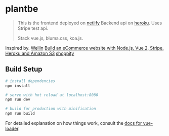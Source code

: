 # plantbe

>This is the frontend deployed on [netlify](https://mystifying-mahavira-152389.netlify.com/#/order-complete/ch_1CP40gLxeOcSgd0rnqy1p8TT)
>Backend api on [heroku](https://plantbe.herokuapp.com).
>Uses Stripe test api.
> 
>Stack
>vue.js, bluma.css, koa.js.

Inspired by.
    [Wellin](http://welllin.net/make-a-payment-using-stripe-api-from-scratch/)
    [Build an eCommerce website with Node.js, Vue 2, Stripe, Heroku and Amazon S3](https://medium.com/@connorleech/standing-on-the-shoulders-of-giants-node-js-vue-2-stripe-heroku-and-amazon-s3-c6fe03ee1118)
    [shoppity](https://github.com/sdras/sample-vue-shop)
    
## Build Setup

``` bash
# install dependencies
npm install

# serve with hot reload at localhost:8080
npm run dev

# build for production with minification
npm run build
```

For detailed explanation on how things work, consult the [docs for vue-loader](http://vuejs.github.io/vue-loader).

